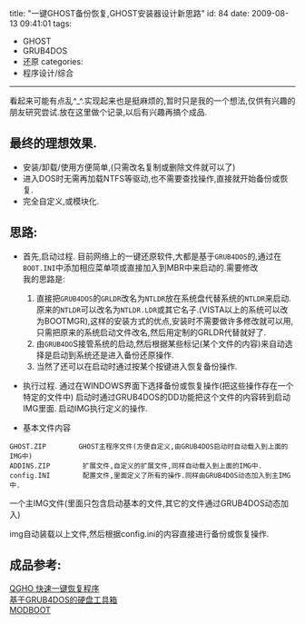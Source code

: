 title: "一键GHOST备份恢复,GHOST安装器设计新思路"
id: 84
date: 2009-08-13 09:41:01
tags: 
- GHOST
- GRUB4DOS
- 还原
categories: 
- 程序设计/综合
---

看起来可能有点乱^_^.实现起来也是挺麻烦的,暂时只是我的一个想法,仅供有兴趣的朋友研究尝试.放在这里做个记录,以后有兴趣再搞个成品.

## 最终的理想效果.
  * 安装/卸载/使用方便简单,(只需改名复制或删除文件就可以了)
  * 进入DOS时无需再加载NTFS等驱动,也不需要查找操作,直接就开始备份或恢复.
  * 完全自定义,或模块化.

## 思路:
  * 首先,启动过程.
    目前网络上的一键还原软件,大都是基于`GRUB4DOS`的,通过在`BOOT.INI`中添加相应菜单项或直接加入到MBR中来启动的.需要修改  
    我的思路是:  
	1. 直接把`GRUB4DOS`的`GRLDR`改名为`NTLDR`放在系统盘代替系统的`NTLDR`来启动.原来的`NTLDR`可以改名为`NTLDR.LDR`或其它名子.(VISTA以上的系统可以改为BOOTMGR),这样的安装方式的优点,安装时不需要做许多修改就可以用,只需把原来的系统启动文件改名,然后用定制的GRLDR代替就好了.
	2. 由`GRUB4DO`S接管系统的启动,然后根据某些标记(某个文件的内容)来自动选择是启动到系统还是进入备份还原操作.
	3. 当然了还可以在启动时通过按某个按键进入恢复备份操作.

  * 执行过程.
	通过在WINDOWS界面下选择备份或恢复操作(把这些操作存在一个特定的文件中)
	启动时通过GRUB4DOS的DD功能把这个文件的内容转到启动IMG里面.
	启动IMG执行定义的操作.

  * 基本文件内容
```
GHOST.ZIP        GHOST主程序文件(方便自定义,由GRUB4DOS启动时自动载入到上面的IMG中)
ADDINS.ZIP        扩展文件,自定义的扩展文件,同样自动载入到上面的IMG中.
config.INI        配置文件,里面定义了所有的操作.同样由GRUB4DOS动态加入到主IMG中.
```

一个主IMG文件(里面只包含启动基本的文件,其它的文件通过GRUB4DOS动态加入)
 
img自动装载以上文件,然后根据config.ini的内容直接进行备份或恢复操作.

## 成品参考:

  [QGHO 快速一键恢复程序](/post/qgho/ "QGHO一键恢复程序")  
  [基于GRUB4DOS的硬盘工具箱](/post/g4d_hd_tools/)  
  [MODBOOT](/post/modboot/ "一个模块化的DOS工具箱")  
  